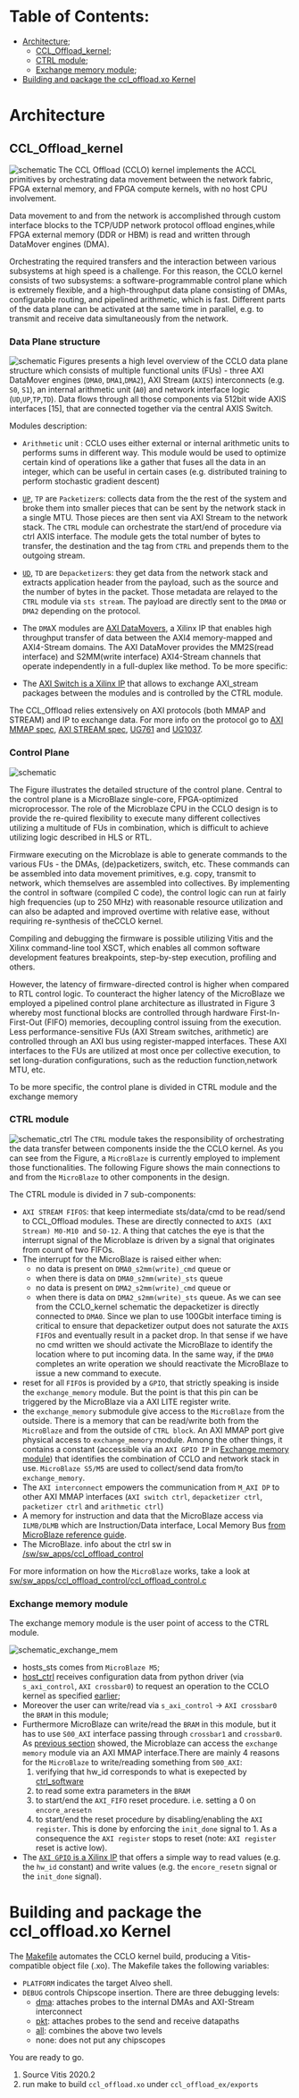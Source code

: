 
# Table of Contents:
- [Architecture](#Architecture);
  - [CCL_Offload_kernel](#CCL_Offload_kernel);
  - [CTRL module](#CTRL-module);
  - [Exchange memory module](#Exchange-memory-module);
- [Building and package the ccl_offload.xo Kernel](#Building-and-package-the-ccl_offload.xo-Kernel)

# Architecture

## CCL_Offload_kernel
![schematic](../docs/images/drawing_offload.svg)
The  CCL  Offload  (CCLO)  kernel  implements  the  ACCL primitives  by  orchestrating  data  movement  between  the  network  fabric,  FPGA  external  memory,  and  FPGA  compute kernels, with no host CPU involvement. 

Data movement to and from  the  network  is  accomplished  through  custom  interface blocks  to  the  TCP/UDP  network  protocol  offload  engines,while  FPGA  external  memory  (DDR  or  HBM)  is  read  and written through DataMover engines (DMA).

Orchestrating the required transfers and the interaction between various subsystems at high speed is a challenge. For this reason, the CCLO kernel consists of two subsystems: a software-programmable control plane which is extremely flexible, and a high-throughput data plane consisting of DMAs, configurable routing,  and  pipelined  arithmetic,  which  is  fast.  Different parts  of  the  data  plane  can  be  activated  at  the  same  time  in parallel, e.g. to transmit and receive data simultaneously from the  network.  


### Data Plane structure

![schematic](../docs\images\drawing_offload_data_plane_with_datapath_simplified.svg)
Figures presents  a  high  level  overview  of  the  CCLO data  plane  structure  which  consists  of  multiple  functional units (FUs) - three AXI DataMover engines (``DMA0``, ``DMA1``,``DMA2``),  AXI  Stream  (``AXIS``)  interconnects  (e.g.  ``S0``,  ``S1``),  an internal arithmetic unit (``A0``) and network interface logic (``UD``,``UP``,``TP``,``TD``). Data flows through all those components via 512bit wide AXIS interfaces [15], that are connected together via the central AXIS Switch.

 Modules description:
  - ``Arithmetic`` unit : CCLO uses either external or internal arithmetic units to performs sums in different way. This module would be used to optimize certain kind of operations like a gather that fuses all the data in an integer, which can be useful in certain cases (e.g. distributed training to perform stochastic gradient descent)
  - [``UP``](hls/vnx_intf/vnx_depacketizer.cpp), ``TP`` are ``Packetizer``s: collects data from the the rest of the system and broke them into smaller pieces that can be sent by the network stack in a single MTU. Those pieces are then sent via AXI Stream to the network stack. The ``CTRL`` module can orchestrate the start/end of procedure via ctrl AXIS interface. The module gets the total number of bytes to transfer, the destination and the tag from ``CTRL`` and prepends them to the outgoing stream.
  - [``UD``](hls/vnx_intf/vnx_packetizer.cpp), ``TD`` are ``Depacketizer``s: they get data  from the network stack and extracts application header from the payload, such as the source and the number of bytes in the packet. Those metadata are relayed to the ``CTRL`` module via ``sts stream``. The payload are directly sent to the ``DMA0`` or ``DMA2`` depending on the protocol.
  - The ``DMA``X modules are [AXI DataMovers](https://www.xilinx.com/support/documentation/ip_documentation/axi_datamover/v5_1/pg022_axi_datamover.pdf), a Xilinx IP that enables high throughput transfer of data between the AXI4 memory-mapped and AXI4-Stream domains. The AXI DataMover provides the MM2S(read interface) and S2MM(write interface) AXI4-Stream channels that operate independently in a full-duplex like method. To be more specific:
    
  - The [AXI Switch is a Xilinx IP](https://www.xilinx.com/support/documentation/ip_documentation/axis_infrastructure_ip_suite/v1_1/pg085-axi4stream-infrastructure.pdf) that allows to exchange AXI_stream packages between the modules and is controlled by the CTRL module.

The CCL_Offload relies extensively on AXI protocols (both MMAP and STREAM) and IP to exchange data. For more info on the protocol go to [AXI MMAP spec](https://developer.arm.com/docs/ihi0022/e?_ga=2.67820049.1631882347.1556009271-151447318.1544783517), [AXI STREAM spec](https://developer.arm.com/docs/ihi0051/latest), [UG761](https://www.xilinx.com/support/documentation/ip_documentation/axi_ref_guide/latest/ug761_axi_reference_guide.pdf) and [UG1037](https://www.xilinx.com/support/documentation/ip_documentation/axi_ref_guide/latest/ug1037-vivado-axi-reference-guide.pdf).

### Control Plane
![schematic](../docs/images/drawing_ctrl_plane_simplified.svg)

The Figure illustrates  the  detailed  structure  of  the  control plane.  Central  to  the  control  plane  is  a  MicroBlaze  single-core,  FPGA-optimized  microprocessor.  The  role  of  the Microblaze  CPU  in  the  CCLO  design  is  to  provide  the  re-quired flexibility to execute many different collectives utilizing a  multitude  of  FUs  in  combination,  which  is  difficult  to achieve  utilizing  logic  described  in  HLS  or  RTL.  

Firmware executing  on  the  Microblaze  is  able  to  generate  commands to  the  various  FUs  -  the  DMAs,  (de)packetizers,  switch, etc.  These  commands  can  be  assembled  into data  movement primitives,  e.g.  copy,  transmit  to  network,  which  themselves are assembled into collectives. By implementing the control in software (compiled C code), the control logic can run at fairly high  frequencies  (up  to  250  MHz)  with  reasonable  resource utilization  and  can  also  be  adapted  and  improved  overtime  with  relative  ease,  without  requiring  re-synthesis  of  theCCLO kernel. 

Compiling and debugging the firmware is possible utilizing Vitis and the Xilinx command-line tool XSCT, which  enables  all  common  software  development  features  breakpoints, step-by-step execution, profiling and others. 

However, the latency of firmware-directed control is higher when compared to RTL control logic. To counteract the higher latency  of  the  MicroBlaze  we  employed  a  pipelined  control plane  architecture  as  illustrated  in  Figure  3  whereby  most functional  blocks  are  controlled  through  hardware  First-In-First-Out  (FIFO)  memories,  decoupling  control  issuing  from the  execution.  Less  performance-sensitive  FUs  (AXI  Stream switches, arithmetic) are controlled through an AXI bus using register-mapped  interfaces.  These  AXI  interfaces  to  the  FUs are  utilized  at  most  once  per  collective  execution,  to  set long-duration  configurations,  such  as  the  reduction  function,network MTU, etc.

To be more specific, the control plane is divided in CTRL module and the exchange memory
### CTRL module
![schematic_ctrl](../docs/images/drawing_ctrl.svg)
The ``CTRL`` module takes the responsibility of orchestrating the data transfer between components inside the the CCLO kernel. As you can see from the Figure, a  ``MicroBlaze`` is currently employed to implement those functionalities.
The following Figure shows the main connections to and from the ``MicroBlaze`` to other components in the design.

The CTRL module is divided in 7 sub-components:
- ``AXI STREAM FIFOS``: that keep intermediate sts/data/cmd to be read/send to CCL_Offload modules. These are directly connected to ``AXIS (AXI Stream) M0-M10 ``and ``S0-12``. A thing that catches the eye is that the interrupt signal of the Microblaze is driven by a signal that originates from count of two FIFOs.
- The interrupt for the MicroBlaze is raised either when:
  - no data is present on ``DMA0_s2mm(write)_cmd`` queue or
  - when there is data on ``DMA0_s2mm(write)_sts`` queue 
  - no data is present on ``DMA2_s2mm(write)_cmd`` queue or
  - when there is data on ``DMA2_s2mm(write)_sts`` queue.
  As we can see from the CCLO_kernel schematic the depacketizer is directly connected to ``DMA0``. Since we plan to use 100Gbit interface timing is critical to ensure that depacketizer output does not saturate the ``AXIS FIFO``s and eventually result in a packet drop. In that sense if we have no cmd written we should activate the MicroBlaze to identify the location where to put incoming data. In the same way, if the ``DMA0`` completes an write operation we should reactivate the MicroBlaze to issue a new command to execute. 
- reset for all ``FIFO``s is provided by a ``GPIO``, that strictly speaking is inside the ``exchange_memory`` module. But the point is that this pin can be triggered by the MicroBlaze via a AXI LITE register write. 
-  the ``exchange_memory`` submodule give access to the ``MicroBlaze`` from the outside.   There is a memory that can be read/write both from the ``MicroBlaze`` and from the outside of ``CTRL block``. An AXI MMAP port give physical access to ``exchange_memory`` module.  Among the other things, it contains a constant (accessible via an ``AXI GPIO IP`` in [Exchange memory module](#exchange-memory-module)) that identifies the combination of CCLO and network stack in use. 
 ``MicroBlaze S5/M5`` are used to collect/send data from/to ``exchange_memory``. 
- The ``AXI interconnect`` empowers the communication from ``M_AXI DP`` to other AXI MMAP ìnterfaces (``AXI switch ctrl``, ``depacketizer ctrl``, ``packetizer ctrl`` and ``arithmetic ctrl``)
- A memory for instruction and data that the MicroBlaze access via ``ILMB/DLMB`` which are Instruction/Data interface, Local Memory Bus [from MicroBlaze reference guide](https://www.xilinx.com/support/documentation/sw_manuals/mb_ref_guide.pdf).
- The MicroBlaze. info about the ctrl sw in [/sw/sw_apps/ccl_offload_control](/sw/sw_apps/ccl_offload_control)

For more information on how the ``MicroBlaze`` works, take a look at [sw/sw_apps/ccl_offload_control/ccl_offload_control.c](sw/sw_apps/ccl_offload_control/ccl_offload_control.c)

### Exchange memory module
The exchange memory module is the user point of access to the CTRL module.

![schematic_exchange_mem](../docs/images/drawing_exchange_mem.svg)
- hosts_sts comes from ``MicroBlaze M5``;
- [host_ctrl](hls/hostctrl/hostctrl.cpp) receives configuration data from python driver (via ``s_axi_control``, ``AXI crossbar0``) to request an operation to the CCLO kernel as specified  [earlier](#hw-kernel-parameters-(BASEADDR+0));
- Moreover the user can write/read via ``s_axi_control`` -> ``AXI crossbar0``  the ``BRAM`` in this module;
- Furthermore MicroBlaze can write/read the ``BRAM`` in this module, but it has to use ``S00_AXI`` interface passing through ``crossbar1`` and ``crossbar0``. As [previous section](#ctrl-module) showed, the Microblaze can access the ``exchange memory`` module via an AXI MMAP interface.There are mainly 4 reasons for the ``MicroBlaze`` to write/reading something from ``S00_AXI``:
  1. verifying that hw_id corresponds to what is exepected by [ctrl_software](/sw/sw_apps/ccl_offload_control/src/ccl_offload_control.c)
  2. to read some extra parameters in the ``BRAM``
  4. to start/end the ``AXI_FIFO`` reset procedure. i.e. setting a 0 on ``encore_aresetn`` 
  5. to start/end the reset procedure by disabling/enabling the ``AXI register``. This is done by enforcing the ``init_done`` signal to 1. As a consequence the ``AXI register`` stops to reset (note: ``AXI register`` reset is active low).
- The [``AXI GPIO`` is a Xilinx IP](https://www.xilinx.com/support/documentation/ip_documentation/axi_gpio/v2_0/pg144-axi-gpio.pdf) that offers a simple way to read values (e.g. the ``hw_id`` constant) and write values (e.g. the ``encore_resetn`` signal or the ``init_done`` signal). 

# Building and package the ccl_offload.xo Kernel
The [Makefile](Makefile) automates the CCLO kernel build, producing a Vitis-compatible object file (.xo). The Makefile takes the following variables:
  - `PLATFORM` indicates the target Alveo shell.
  - `DEBUG` controls Chipscope insertion. There are three debugging levels:
    - [dma](kernel/tcl/debug_dma.tcl): attaches probes to the internal DMAs and AXI-Stream interconnect
    - [pkt](kernel/tcl/debug_pkt.tcl):  attaches probes to the send and receive datapaths
    - [all](kernel/tcl/debug_all.tcl): combines the above two levels
    - none: does not put any chipscopes

You are ready to go.

1. Source Vitis 2020.2
1. run make to build ``ccl_offload.xo`` under ``ccl_offload_ex/exports``